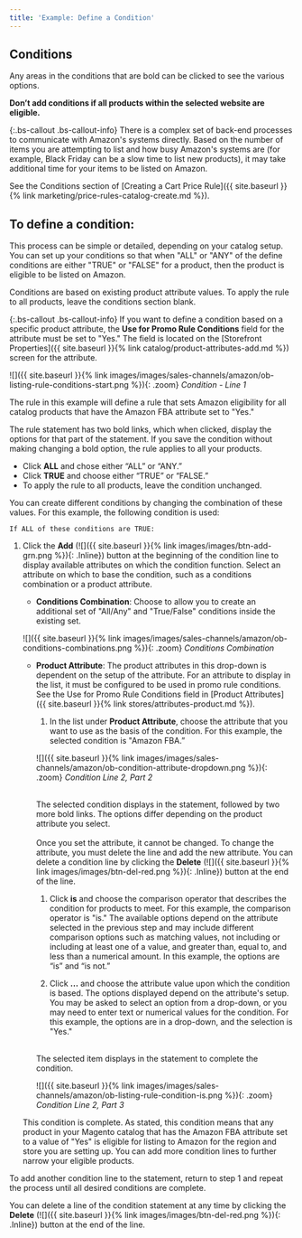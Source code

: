 ```yaml
---
title: 'Example: Define a Condition'
---
```



## Conditions

Any areas in the conditions that are bold can be clicked to see the various options.

**Don’t add conditions if all products within the selected website are eligible.**

{:.bs-callout .bs-callout-info}
There is a complex set of back-end processes to communicate with Amazon's systems directly. Based on the number of items you are attempting to list and how busy Amazon's systems are (for example, Black Friday can be a slow time to list new products), it may take additional time for your items to be listed on Amazon.

See the Conditions section of [Creating a Cart Price Rule]({{ site.baseurl }}{% link marketing/price-rules-catalog-create.md %}).

## To define a condition:

This process can be simple or detailed, depending on your catalog setup. You can set up your conditions so that when "ALL" or "ANY" of the define conditions are either "TRUE" or "FALSE" for a product, then the product is eligible to be listed on Amazon.

Conditions are based on existing product attribute values. To apply the rule to all products, leave the conditions section blank.

{:.bs-callout .bs-callout-info}
If you want to define a condition based on a specific product attribute, the **Use for Promo Rule Conditions** field for the attribute must be set to "Yes." The field is located on the [Storefront Properties]({{ site.baseurl }}{% link catalog/product-attributes-add.md %}) screen for the attribute.

![]({{ site.baseurl }}{% link images/images/sales-channels/amazon/ob-listing-rule-conditions-start.png %}){: .zoom}
_Condition - Line 1_

The rule in this example will define a rule that sets Amazon eligibility for all catalog products that have the Amazon FBA attribute set to "Yes."

The rule statement has two bold links, which when clicked, display the options for that part of the statement. If you save the condition without making changing a bold option, the rule applies to all your products.

- Click **ALL** and chose either “ALL” or “ANY.”
- Click **TRUE** and choose either “TRUE” or “FALSE.”
- To apply the rule to all products, leave the condition unchanged.

You can create different conditions by changing the combination of these values. For this example, the following condition is used:

`If ALL of these conditions are TRUE:`

1. Click the **Add** (![]({{ site.baseurl }}{% link images/images/btn-add-grn.png %}){: .Inline}) button at the beginning of the condition line to display available attributes on which the condition function. Select an attribute on which to base the condition, such as a conditions combination or a product attribute.

    - **Conditions Combination**: Choose to allow you to create an additional set of "All/Any" and "True/False" conditions inside the existing set.

    ![]({{ site.baseurl }}{% link images/images/sales-channels/amazon/ob-conditions-combinations.png %}){: .zoom}
    _Conditions Combination_

    - **Product Attribute**: The product attributes in this drop-down is dependent on the setup of the attribute. For an attribute to display in the list, it must be configured to be used in promo rule conditions. See the Use for Promo Rule Conditions field in [Product Attributes]({{ site.baseurl }}{% link stores/attributes-product.md %}).

        1. In the list under **Product Attribute**, choose the attribute that you want to use as the basis of the condition. For this example, the selected condition is "Amazon FBA.”

        ![]({{ site.baseurl }}{% link images/images/sales-channels/amazon/ob-condition-attribute-dropdown.png %}){: .zoom}
        _Condition Line 2, Part 2_

        <br/>The selected condition displays in the statement, followed by two more bold links. The options differ depending on the product attribute you select.<br/>
        <br/>Once you set the attribute, it cannot be changed. To change the attribute, you must delete the line and add the new attribute. You can delete a condition line by clicking the **Delete** (![]({{ site.baseurl }}{% link images/images/btn-del-red.png %}){: .Inline}) button at the end of the line.

        1. Click **is** and choose the comparison operator that describes the condition for products to meet. For this example, the comparison operator is "is." The available options depend on the attribute selected in the previous step and may include different comparison options such as matching values, not including or including at least one of a value, and greater than, equal to, and less than a numerical amount. In this example, the options are “is” and “is not.”

        1. Click **...** and choose the attribute value upon which the condition is based. The options displayed depend on the attribute's setup. You may be asked to select an option from a drop-down, or you may need to enter text or numerical values for the condition. For this example, the options are in a drop-down, and the selection is "Yes."

        <br/>The selected item displays in the statement to complete the condition.

        ![]({{ site.baseurl }}{% link images/images/sales-channels/amazon/ob-listing-rule-condition-is.png %}){: .zoom}
        _Condition Line 2, Part 3_

    This condition is complete. As stated, this condition means that any product in your Magento catalog that has the Amazon FBA attribute set to a value of "Yes" is eligible for listing to Amazon for the region and store you are setting up. You can add more condition lines to further narrow your eligible products.

To add another condition line to the statement, return to step 1 and repeat the process until all desired conditions are complete.

You can delete a line of the condition statement at any time by clicking the **Delete** (![]({{ site.baseurl }}{% link images/images/btn-del-red.png %}){: .Inline}) button at the end of the line.
